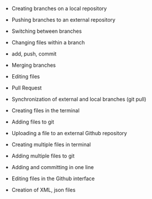 - Creating branches on a local repository

- Pushing branches to an external repository

- Switching between branches

- Changing files within a branch

- add, push, commit

- Merging branches 

- Editing files 

- Pull Request

- Synchronization of external and local branches (git pull)

- Creating files in the terminal

- Adding files to git

- Uploading a file to an external Github repository

- Creating multiple files in terminal

- Adding multiple files to git

- Adding and committing in one line

- Editing files in the Github interface

- Creation of XML, json files

